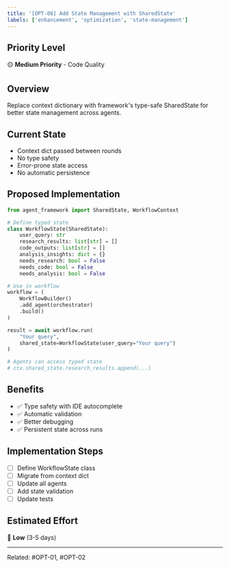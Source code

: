 ```yaml
---
title: '[OPT-08] Add State Management with SharedState'
labels: ['enhancement', 'optimization', 'state-management']
---
```


## Priority Level
🟡 **Medium Priority** - Code Quality

## Overview
Replace context dictionary with framework's type-safe SharedState for better state management across agents.

## Current State
- Context dict passed between rounds
- No type safety
- Error-prone state access
- No automatic persistence

## Proposed Implementation

```python
from agent_framework import SharedState, WorkflowContext

# Define typed state
class WorkflowState(SharedState):
    user_query: str
    research_results: list[str] = []
    code_outputs: list[str] = []
    analysis_insights: dict = {}
    needs_research: bool = False
    needs_code: bool = False
    needs_analysis: bool = False

# Use in workflow
workflow = (
    WorkflowBuilder()
    .add_agent(orchestrator)
    .build()
)

result = await workflow.run(
    "Your query",
    shared_state=WorkflowState(user_query="Your query")
)

# Agents can access typed state
# ctx.shared_state.research_results.append(...)
```

## Benefits
- ✅ Type safety with IDE autocomplete
- ✅ Automatic validation
- ✅ Better debugging
- ✅ Persistent state across runs

## Implementation Steps
- [ ] Define WorkflowState class
- [ ] Migrate from context dict
- [ ] Update all agents
- [ ] Add state validation
- [ ] Update tests

## Estimated Effort
🔨 **Low** (3-5 days)

---
Related: #OPT-01, #OPT-02
